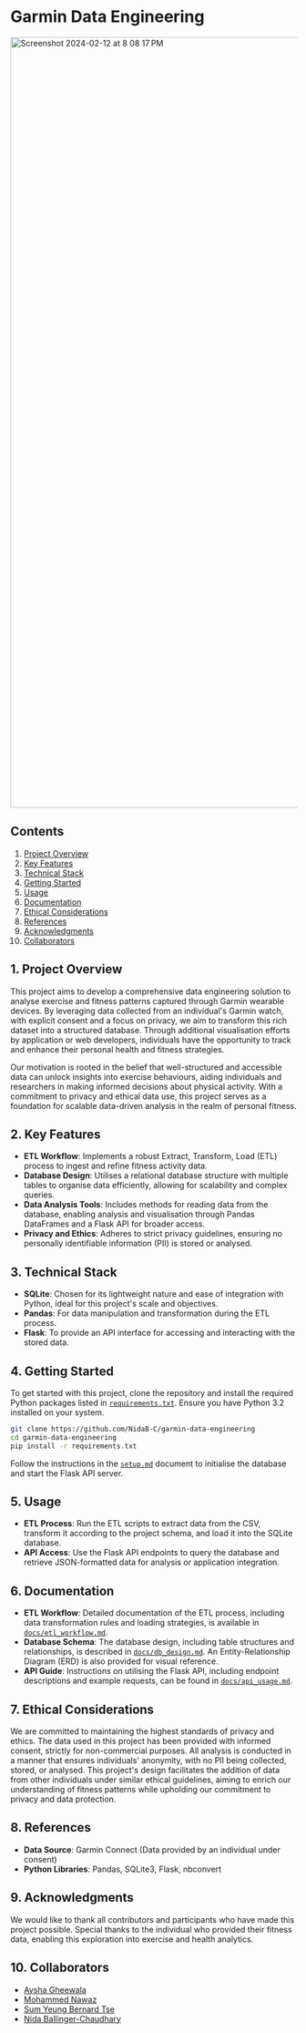 # Garmin Data Engineering

<img width="1353" alt="Screenshot 2024-02-12 at 8 08 17 PM" src="https://github.com/NidaB-C/garmin-data-engineering/assets/147389952/5b8d2d52-f904-42f5-8b78-93c0f277d8fb">


## Contents
1. [Project Overview](#1-project-overview)
2. [Key Features](#2-key-features)
3. [Technical Stack](#3-technical-stack)
4. [Getting Started](#4-getting-started)
5. [Usage](#5-usage)
6. [Documentation](#6-documentation)
7. [Ethical Considerations](#7-ethical-considerations)
8. [References](#8-references)
9. [Acknowledgments](#9-acknowledgments)
10. [Collaborators](#10-collaborators)

## 1. Project Overview

This project aims to develop a comprehensive data engineering solution to analyse exercise and fitness patterns captured through Garmin wearable devices. By leveraging data collected from an individual's Garmin watch, with explicit consent and a focus on privacy, we aim to transform this rich dataset into a structured database. Through additional visualisation efforts by application or web developers, individuals have the opportunity to track and enhance their personal health and fitness strategies.

Our motivation is rooted in the belief that well-structured and accessible data can unlock insights into exercise behaviours, aiding individuals and researchers in making informed decisions about physical activity. With a commitment to privacy and ethical data use, this project serves as a foundation for scalable data-driven analysis in the realm of personal fitness.

## 2. Key Features

- **ETL Workflow**: Implements a robust Extract, Transform, Load (ETL) process to ingest and refine fitness activity data.
- **Database Design**: Utilises a relational database structure with multiple tables to organise data efficiently, allowing for scalability and complex queries.
- **Data Analysis Tools**: Includes methods for reading data from the database, enabling analysis and visualisation through Pandas DataFrames and a Flask API for broader access.
- **Privacy and Ethics**: Adheres to strict privacy guidelines, ensuring no personally identifiable information (PII) is stored or analysed.

## 3. Technical Stack

- **SQLite**: Chosen for its lightweight nature and ease of integration with Python, ideal for this project's scale and objectives.
- **Pandas**: For data manipulation and transformation during the ETL process.
- **Flask**: To provide an API interface for accessing and interacting with the stored data.

## 4. Getting Started

To get started with this project, clone the repository and install the required Python packages listed in [`requirements.txt`](requirements.txt). Ensure you have Python 3.2 installed on your system.

```bash
git clone https://github.com/NidaB-C/garmin-data-engineering
cd garmin-data-engineering
pip install -r requirements.txt
```

Follow the instructions in the [`setup.md`](setup.md) document to initialise the database and start the Flask API server.

## 5. Usage

- **ETL Process**: Run the ETL scripts to extract data from the CSV, transform it according to the project schema, and load it into the SQLite database.
- **API Access**: Use the Flask API endpoints to query the database and retrieve JSON-formatted data for analysis or application integration.

## 6. Documentation

- **ETL Workflow**: Detailed documentation of the ETL process, including data transformation rules and loading strategies, is available in [`docs/etl_workflow.md`](docs/etl_workflow.md).
- **Database Schema**: The database design, including table structures and relationships, is described in [`docs/db_design.md`](docs/db_design.md). An Entity-Relationship Diagram (ERD) is also provided for visual reference.
- **API Guide**: Instructions on utilising the Flask API, including endpoint descriptions and example requests, can be found in [`docs/api_usage.md`](docs/api_usage.md).

## 7. Ethical Considerations

We are committed to maintaining the highest standards of privacy and ethics. The data used in this project has been provided with informed consent, strictly for non-commercial purposes. All analysis is conducted in a manner that ensures individuals' anonymity, with no PII being collected, stored, or analysed. This project's design facilitates the addition of data from other individuals under similar ethical guidelines, aiming to enrich our understanding of fitness patterns while upholding our commitment to privacy and data protection.


## 8. References

- **Data Source**: Garmin Connect (Data provided by an individual under consent)
- **Python Libraries**: Pandas, SQLite3, Flask, nbconvert

## 9. Acknowledgments

We would like to thank all contributors and participants who have made this project possible. Special thanks to the individual who provided their fitness data, enabling this exploration into exercise and health analytics.

## 10. Collaborators

- [Aysha Gheewala](https://github.com/AyshaGheewala)
- [Mohammed Nawaz](https://github.com/MoNawaz101)
- [Sum Yeung Bernard Tse](https://github.com/bernardtse)
- [Nida Ballinger-Chaudhary](https://github.com/NidaB-C)
